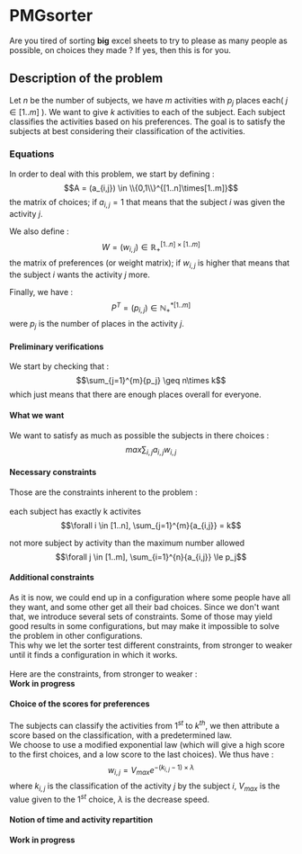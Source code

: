 # PMGsorter
Are you tired of sorting **big** excel sheets to try to please as many people as possible, on choices they made ? If yes, then this is for you.

## Description of the problem

Let $n$ be the number of subjects, we have $m$ activities with $p_j$ places each( $j \in [1..m]$ ). We want to give $k$ activities to each of the subject. Each subject classifies the activities based on his preferences. The goal is to satisfy the subjects at best considering their classification of the activities.

### Equations

In order to deal with this problem, we start by defining :
$$A = (a_{i,j}) \in \\{0,1\\}^{[1..n]\times[1..m]}$$
the matrix of choices; if $a_{i,j} = 1$ that means that the subject $i$ was given the activity $j$.

We also define :
$$W = (w_{i,j}) \in \mathbb{R_+}^{[1..n]\times[1..m]}$$
the matrix of preferences (or weight matrix); if $w_{i,j}$ is higher that means that the subject $i$ wants the activity $j$ more.

Finally, we have :
$$P^T = (p_{i,j}) \in \mathbb{N^*_+}^{[1..m]}$$
were $p_j$ is the number of places in the activity $j$.

#### Preliminary verifications

We start by checking that :
$$\sum_{j=1}^{m}{p_j} \geq n\times k$$
which just means that there are enough places overall for everyone.

#### What we want

We want to satisfy as much as possible the subjects in there choices :
$$max \sum_{i,j}{a_{i,j}w_{i,j}}$$

#### Necessary constraints

Those are the constraints inherent to the problem : <br /> <br />
each subject has exactly k activites
$$\forall i \in [1..n], \sum_{j=1}^{m}{a_{i,j}} = k$$

not more subject by activity than the maximum number allowed
$$\forall j \in [1..m], \sum_{i=1}^{n}{a_{i,j}} \le p_j$$

#### Additional constraints

As it is now, we could end up in a configuration where some people have all they want, and some other get all their bad choices. Since we don't want that, we introduce several sets of constraints. Some of those may yield good results in some configurations, but may make it impossible to solve the problem in other configurations. <br /> This why we let the sorter test different constraints, from stronger to weaker until it finds a configuration in which it works.
<br /> <br />
Here are the constraints, from stronger to weaker : <br />
**Work in progress**

#### Choice of the scores for preferences
The subjects can classify the activities from $1^{st}$ to $k^{th}$, we then attribute a score based on the classification, with a predetermined law. <br />
We choose to use a modified exponential law (which will give a high score to the first choices, and a low score to the last choices). We thus have :
$$w_{i,j} = V_{max} e^{-(k_{i,j}-1)\times\lambda}$$
where $k_{i,j}$ is the classification of the activity $j$ by the subject $i$, $V_{max}$ is the value given to the $1^{st}$ choice, $\lambda$ is the decrease speed.

#### Notion of time and activity repartition
**Work in progress**
